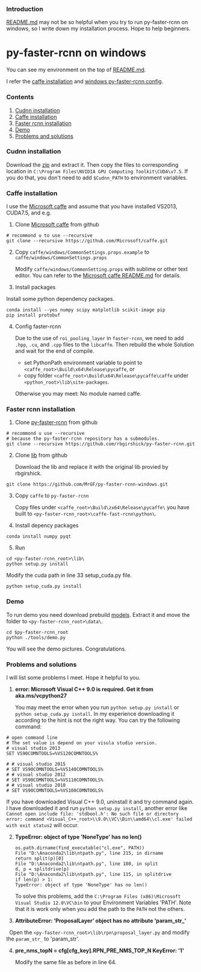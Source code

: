 ### Introduction

[README.md](https://github.com/OneDirection9/py-faster-rcnn/blob/master/README.md) may not be so helpful when you try to run py-faster-rcnn on windows, so I write down my installation process. Hope to help beginners.

# py-faster-rcnn on windows

You can see my environment on the top of [README.md](https://github.com/OneDirection9/py-faster-rcnn/blob/master/README.md).

I refer the [caffe installation](http://www.cnblogs.com/LaplaceAkuir/p/6445189.html) and [windows py-faster-rcnn config](http://www.cnblogs.com/LaplaceAkuir/p/6484500.html).

### Contents

1. [Cudnn installation](#cudnn-installation)
2. [Caffe installation](#caffe-installation)
3. [Faster rcnn installation](#faster-rcnn-installation)
4. [Demo](#demo)
5. [Problems and solutions](#problems-and-solutions)

### Cudnn installation

Download the [zip](https://developer.nvidia.com/rdp/cudnn-download) and extract it. Then copy the files to corresponding location in `C:\Program Files\NVIDIA GPU Computing Toolkit\CUDA\v7.5`.
If you do that, you don't need to add `$Cudnn_PATH` to environment variables.

### Caffe installation

I use the [Microsoft caffe](https://github.com/Microsoft/caffe) and assume that you have installed VS2013, CUDA7.5, and e.g.

1. Clone [Microsoft caffe](https://github.com/Microsoft/caffe) from github

  ```make
  # recommond u to use --recursive
  git clone --recursive https://github.com/Microsoft/caffe.git
  ```

2. Copy `caffe/windows/CommonSettings.props.example` to `caffe/windows/CommonSettings.props`

   Modify `caffe/windows/CommonSetting.props` with sublime or other text editor. You can refer to the [Microsoft caffe README.md](https://github.com/Microsoft/caffe/blob/master/README.md) for details.

3. Install packages
  
  Install some python dependency packages.
  ```make
  conda install --yes numpy scipy matplotlib scikit-image pip
  pip install protobuf
  ```
  
4. Config faster-rcnn

   Due to the use of `roi_pooling_layer` in `faster-rcnn`, we need to add `.hpp`, `.cu`, and `.cpp` files to the `libcaffe`. Then rebuild the whole Solution and wait for the end of compile.
  
   - set PythonPath environment variable to point to `<caffe_root>\Build\x64\Release\pycaffe`, or
   - copy folder `<caffe_root>\Build\x64\Release\pycaffe\caffe` under `<python_root>\lib\site-packages`.
   
   Otherwise you may meet: No module named caffe.
   
### Faster rcnn installation

1. Clone [py-faster-rcnn](https://github.com/rbgirshick/py-faster-rcnn) from github
  
  ```make
  # recommond u use --recursive
  # because the py-faster-rcnn repository has a submodules.
  git clone --recursive https://github.com/rbgirshick/py-faster-rcnn.git
  ```
  
2. Clone [lib](https://github.com/MrGF/py-faster-rcnn-windows) from github

   Download the lib and replace it with the original lib provied by rbgirshick.
  ```make
  git clone https://github.com/MrGF/py-faster-rcnn-windows.git
  ```
  
3. Copy `caffe` to `py-faster-rcnn`
   
   Copy files under `<caffe_root>\Build\zx64\Release\pycaffe\` you have built to `<py-faster-rcnn_root>\caffe-fast-rcnn\python\`.

4. Install depency packages

  ```make
  conda install numpy pyqt
  ```
  
5. Run
   
  ```make
  cd <py-faster-rcnn_root>\lib\
  python setup.py install
  ```
   
   Modify the cuda path in line 33 setup_cuda.py file.
  ```make
  python setup_cuda.py install
  ```
  
### Demo

To run demo you need download prebuild [models](http://www.cs.berkeley.edu/~rbg/faster-rcnn-data). Extract it and move the folder to `<py-faster-rcnn_root>\data\`.

```make
cd $py-faster-rcnn_root
python ./tools/demo.py
```

You will see the demo pictures. Congratulations.

### Problems and solutions

I will list some problems I meet. Hope it helpful to you.

1. **error: Microsoft Visual C++ 9.0 is required. Get it from aka.ms/vcpython27**
   
   You may meet the error when you run `python setup.py install` or `python setup_cuda.py isntall`. In my experience downloading it according to the hint is not the right way. You can try the following command:
   
  ```make
  # open command line
  # The set value is depend on your visula studio version.
  # visual studio 2013
  SET VS90COMNTOOLS=%VS120COMNTOOLS%
  
  # # visual studio 2015
  # SET VS90COMNTOOLS=%VS140COMNTOOLS%
  # # visual studio 2012
  # SET VS90COMNTOOLS=%VS110COMNTOOLS%
  # # visual studio 2010
  # SET VS90COMNTOOLS=%VS100COMNTOOLS%
  ```
  
  If you have downloaded Visual C++ 9.0, uninstall it and try command again. I have downloaded it and run `python setup.py install`, another error like `Cannot open include file: 'stdbool.h': No such file or directory error: command <Visual_C++_root>\\9.0\\VC\\Bin\\amd64\\cl.exe' failed with exit status2` will occur.
  
2. **TypeError: object of type 'NoneType' has no len()**

   ```make
   os.path.dirname(find_executable("cl.exe", PATH))
   File "D:\Anaconda2\lib\ntpath.py", line 215, in dirname
   return split(p)[0]
   File "D:\Anaconda2\lib\ntpath.py", line 180, in split
   d, p = splitdrive(p)
   File "D:\Anaconda2\lib\ntpath.py", line 115, in splitdrive
   if len(p) > 1:
   TypeError: object of type 'NoneType' has no len()
   ```
   
   To solve this problems, add the `C:\Program Files (x86)\Microsoft Visual Studio 12.0\VC\bin` to your Environment Variables 'PATH'. Note that it is work only when you add the path to the `PATH` not the others.

3. **AttributeError: ‘ProposalLayer’ object has no attribute ‘param_str_’**

   Open the `<py-faster-rcnn_root>\lib\rpn\proposal_layer.py` and modify the `param_str_` to 'param_str'.
   
4. **pre_nms_topN  = cfg[cfg_key].RPN_PRE_NMS_TOP_N KeyError: '1'**

   Modify the same file as before in line 64.
